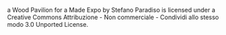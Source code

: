 a Wood Pavilion for a Made Expo by Stefano Paradiso is licensed under a Creative Commons Attribuzione - Non commerciale - Condividi allo stesso modo 3.0 Unported License.
